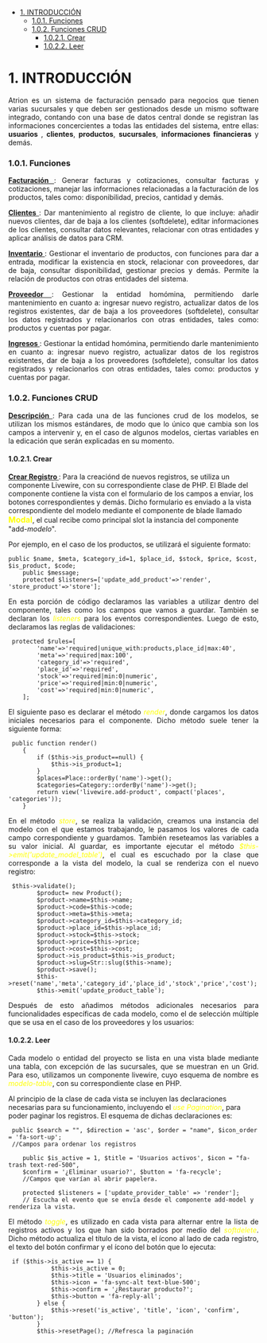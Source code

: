 
- [1. INTRODUCCIÓN](#1-introducción)
    - [1.0.1. Funciones](#101-funciones)
    - [1.0.2. Funciones CRUD](#102-funciones-crud)
      - [1.0.2.1. Crear](#1021-crear)
      - [1.0.2.2. Leer](#1022-leer)
# 1. INTRODUCCIÓN

<p align="justify">
Atrion es un sistema de facturación pensado para negocios que tienen varias sucursales y que deben ser gestionados desde un mismo software integrado, contando con una base de datos central donde se registran las informaciones concercientes a todas las entidades del sistema, entre ellas: <b>usuarios</b> , <b>clientes</b>, <b>productos</b>, <b>sucursales</b>, <b>informaciones financieras</b> y demás.
</p>

### 1.0.1. Funciones
<p align="justify">
<b> <u>Facturación </u></b>: Generar facturas y cotizaciones, consultar facturas y cotizaciones, manejar las informaciones relacionadas a la facturación de los productos, tales como: disponibilidad, precios, cantidad y demás.
</p>

<p align="justify">
<b> <u>Clientes </u></b>: Dar mantenimiento al registro de cliente, lo que incluye: añadir nuevos clientes, dar de baja a los clientes (softdelete), editar informaciones de los clientes, consultar datos relevantes, relacionar con otras entidades y aplicar análisis de datos para CRM.
</p>

<p align="justify">
<b> <u>Inventario </u></b>: Gestionar el inventario de productos, con funciones para dar a entrada, modificar la existencia en stock, relacionar con proveedores, dar de baja, consultar disponibilidad, gestionar precios y demás. Permite la relación de productos con otras entidades del sistema.
</p>

<p align="justify">
<b> <u>Proveedor </u></b>: Gestionar la entidad homómina, permitiendo darle mantenimiento en cuanto a: ingresar nuevo registro, actualizar datos de los registros existentes, dar de baja a los proveedores (softdelete), consultar los datos registrados y relacionarlos con otras entidades, tales como: productos y cuentas por pagar.
</p>

<p align="justify">
<b> <u>Ingresos </u></b>: Gestionar la entidad homómina, permitiendo darle mantenimiento en cuanto a: ingresar nuevo registro, actualizar datos de los registros existentes, dar de baja a los proveedores (softdelete), consultar los datos registrados y relacionarlos con otras entidades, tales como: productos y cuentas por pagar.
</p>

### 1.0.2. Funciones CRUD
<p align="justify">
<b> <u>Descripción </u></b>: Para cada una de las funciones crud de los modelos, se utilizan los mismos estándares, de modo que lo único que cambia son los campos a intervenir y, en el caso de algunos modelos, ciertas variables en la edicación que serán explicadas en su momento.
</p>

<p align="justify">

#### 1.0.2.1. Crear

<b> <u>Crear Registro </u></b>: Para la creaciónd de nuevos registros, se utiliza un componente Livewire, con su correspondiente clase de PHP. El Blade del componente contiene la vista con el formulario de los campos a enviar, los botones correspondientes y demás. Dicho formulario es enviado a la vista correspondiente del modelo mediante el componente de blade llamado <b style="color:yellow; font-size:medium">Modal</b>, el cual recibe como principal slot la instancia del componente "add-<i>modelo</i>".

Por ejemplo, en el caso de los productos, se utilizará el siguiente formato:
~~~
public $name, $meta, $category_id=1, $place_id, $stock, $price, $cost, $is_product, $code;
    public $message;
    protected $listeners=['update_add_product'=>'render', 'store_product'=>'store'];
~~~
</p>
<p align="justify">En esta porción de código declaramos las variables a utilizar dentro del componente, tales como los campos que vamos a guardar.
También se declaran los <i style="color:yellow">listeners</i> para los eventos correspondientes. Luego de esto, declaramos las reglas de validaciones:

~~~
 protected $rules=[
        'name'=>'required|unique_with:products,place_id|max:40',
        'meta'=>'required|max:100',
        'category_id'=>'required',
        'place_id'=>'required',
        'stock'=>'required|min:0|numeric',
        'price'=>'required|min:0|numeric',
        'cost'=>'required|min:0|numeric',
    ];
~~~
</p>
<p align="justify"> El siguiente paso es declarar el método <i style="color:yellow">render</i>, donde cargamos los datos iniciales necesarios para el componente. Dicho método suele tener la siguiente forma:

~~~
 public function render()
    {
        if ($this->is_product==null) {
            $this->is_product=1;
        }
        $places=Place::orderBy('name')->get();
        $categories=Category::orderBy('name')->get();
        return view('livewire.add-product', compact('places', 'categories'));
    }
~~~
</p>
<p align="justify"> En el método <i style="color:yellow">store</i>, se realiza la validación, creamos una instancia del modelo con el que estamos trabajando, le pasamos los valores de cada campo correspondiente y guardamos. También reseteamos las variables a su valor inicial. Al guardar, es importante ejecutar el método <i style="color:yellow">$this->emit('update_model_table')</i>, el cual es escuchado por la clase que corresponde a la vista del modelo, la cual se renderiza con el nuevo registro:

~~~
 $this->validate();
        $product= new Product();
        $product->name=$this->name;
        $product->code=$this->code;
        $product->meta=$this->meta;
        $product->category_id=$this->category_id;
        $product->place_id=$this->place_id;
        $product->stock=$this->stock;
        $product->price=$this->price;
        $product->cost=$this->cost;
        $product->is_product=$this->is_product;
        $product->slug=Str::slug($this->name);
        $product->save();
        $this->reset('name','meta','category_id','place_id','stock','price','cost');
        $this->emit('update_product_table');
~~~
</p>
<p align="justify"> Después de esto añadimos métodos adicionales necesarios para funcionalidades específicas de cada modelo, como el de selección múltiple que se usa en el caso de los proveedores y los usuarios:
</p>

#### 1.0.2.2. Leer
<p align="justify"> Cada modelo o entidad del proyecto se lista en una vista blade mediante una tabla, con excepción de las sucursales, que se muestran en un Grid. Para eso, utilizamos un componente livewire, cuyo esquema de nombre es <i style="color:yellow">modelo-table</i>, con su correspondiente clase en PHP.

Al principio de la clase de cada vista se incluyen las declaraciones necesarias para su funcionamiento, incluyendo el <i style="color:yellow">use Pagination</i>, para poder paginar los registros. El esquema de dichas declaraciones es:

~~~
 public $search = "", $direction = 'asc', $order = "name", $icon_order = 'fa-sort-up'; 
 //Campos para ordenar los registros

    public $is_active = 1, $title = 'Usuarios activos', $icon = "fa-trash text-red-500", 
    $confirm = '¿Eliminar usuario?', $button = 'fa-recycle';
    //Campos que varían al abrir papelera.

    protected $listeners = ['update_provider_table' => 'render']; 
    // Escucha el evento que se envía desde el componente add-model y renderiza la vista.
~~~

</p>

<p align="justify"> El método <i style="color:yellow">toggle</i>, es utilizado en cada vista para alternar entre la lista de registros activos y los que han sido borrados por medio del <i style="color:yellow">softdelete</i>. Dicho método actualiza el título de la vista, el ícono al lado de cada registro, el texto del botón confirmar y el ícono del botón que lo ejecuta:

~~~
 if ($this->is_active == 1) {
            $this->is_active = 0;
            $this->title = 'Usuarios eliminados';
            $this->icon = 'fa-sync-alt text-blue-500';
            $this->confirm = '¿Restaurar producto?';
            $this->button = 'fa-reply-all';
        } else {
            $this->reset('is_active', 'title', 'icon', 'confirm', 'button');
        }
        $this->resetPage(); //Refresca la paginación
~~~

</p>


